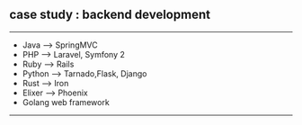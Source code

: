 
## case study : backend development
***********************
* Java --> SpringMVC
* PHP --> Laravel, Symfony 2
* Ruby --> Rails
* Python --> Tarnado,Flask, Django
* Rust --> Iron
* Elixer --> Phoenix
* Golang web framework
****************************
